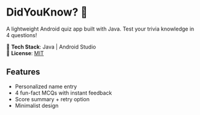 # DidYouKnow? :brain:

A lightweight Android quiz app built with Java. Test your trivia knowledge in 4 questions!

📱 **Tech Stack**: Java | Android Studio  
📜 **License**: [MIT](LICENSE)  

## Features
- Personalized name entry
- 4 fun-fact MCQs with instant feedback
- Score summary + retry option
- Minimalist design
